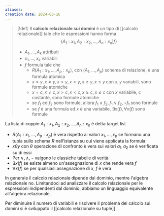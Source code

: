 ```yaml
---
aliases: 
creation date: 2024-03-16
---
```


>[!def]
>Il **calcolo relazionale sui domini** è un tipo di [[calcolo relazionale]] tale che le espressioni hanno forma
>$$ \{ A_{1} : x_{1} , A_{2} : x_{2}, \dots, A_{n} : x_{n} | f \} $$ 
>- $A_{1},\dots,A_{k}$ attributi
>- $x_{1},\dots,x_{k}$ variabili
>- $f$ formula tale che
>	- $R(A_{1} : x_{1}, \dots, A_{p} : x_{p})$, con $(A_{1}, \dots, A_{p})$ schema di relazione, è una formula atomica 
>	- $x = y, x \neq y, x > y, x< y, x \geq y, x \leq y$ con $x,y$ variabili, sono formule atomiche
>	- $x = c, x \neq c, x > c, x < c, x \geq c, x \leq c$  con $x$ variabile, $c$ costante, sono formule atomiche
>	- se $f_{1}$ ed $f_{2}$ sono formule, allora $f_{1} \land f_{2}, f_{1} \lor f_{2}, \neg f_{1}$  sono formule
>	- se $f$ è una formula ed $x$ è una variabile, $\exists x(f), \forall x (f)$ sono formule

La lista di coppie $A_{1} : x_{1}, A_{2} : x_{2},\dots, A_{n} : x_{n}$ è detta target list


- $R(A_{1} : x_{1}, \dots ,A_{p} : x_{p})$ è vera rispetto ai valori $x_{1},\dots,x_{p}$ se formano una tupla sullo schema $R$ nell'istanza su cui viene applicata la formula
- $x \theta y$ con $\theta$ operazione di confronto è vera sui valori $a_{1},a_{2}$ se è verificata su di essi
- Per $\lor, \land, \neg$ valgono le classiche tabelle di verità
- $\exists x(f)$ se esiste almeno un'assegnazione di $x$ che rende vera $f$
- $\forall x(f)$ se per qualsiasi assegnazione di $x$, $f$ è vera

In generale il calcolo relazionale dipende dal dominio, mentre l'algebra relazionale no. Limitandoci ad analizzare il calcolo relazionale per le espressioni indipendenti dal dominio, abbiamo un linguaggio equivalente all'algebra relazionale.

Per diminuire il numero di variabili e risolvere il problema del calcolo sui domini si è sviluppato il [[calcolo relazionale su tuple]]